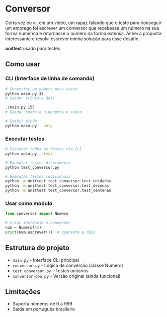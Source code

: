 # Conversor 

Certa vez eu vi, em um vídeo, um rapaz falando que o teste para conseguir um emprego foi escrever um conversor que recebesse um número na sua forma numérica e retornasse o número na forma extensa. Achei a proposta interessante e resolvi escrever minha solução para esse desafio.

**unittest** usado para testes

## Como usar

### CLI (Interface de linha de comando)

```bash
# Converter um número para texto
python main.py 32
# Saída: trinta e dois

./main.py 155
# Saída: cento e cinquenta e cinco

# Exibir ajuda
python main.py --help
```

### Executar testes

```bash
# Executar todos os testes via CLI
python main.py --test

# Executar testes diretamente
python test_conversor.py

# Executar testes individuais
python -m unittest test_conversor.test_unidades
python -m unittest test_conversor.test_dezenas
python -m unittest test_conversor.test_centenas
```

### Usar como módulo

```python
from conversor import Numero

# Criar instância e converter
num = Numero(42)
print(num.escrever())  # quarenta e dois
```

## Estrutura do projeto

- `main.py` - Interface CLI principal
- `conversor.py` - Lógica de conversão (classe Numero)
- `test_conversor.py` - Testes unitários
- `conversor-poo.py` - Versão original (ainda funcional)

## Limitações

- Suporta números de 0 a 999
- Saída em português brasileiro
